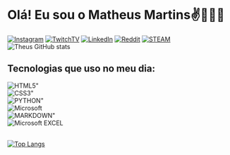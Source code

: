 # Olá! Eu sou o Matheus Martins✌👨🏼‍💻 

[![Instagram](https://img.shields.io/badge/Instagram-E4405F?style=for-the-badge&logo=instagram&logoColor=white)](https://www.instagram.com/theusmpm/)
[![TwitchTV](https://img.shields.io/badge/Twitch-9146FF?style=for-the-badge&logo=twitch&logoColor=white)](https://www.twitch.tv/07koala)
[![LinkedIn](https://img.shields.io/badge/LinkedIn-0077B5?style=for-the-badge&logo=linkedin&logoColor=white)](https://www.linkedin.com/in/matheus-martins-938892246/)
[![Reddit](https://img.shields.io/badge/Reddit-FF4500?style=for-the-badge&logo=reddit&logoColor=white)](https://www.reddit.com/user/theusmpm)
[![STEAM](https://img.shields.io/badge/Steam-000000?style=for-the-badge&logo=steam&logoColor=white)](https://steamcommunity.com/profiles/76561199109714983)
<br/>
![Theus GitHub stats](https://github-readme-stats.vercel.app/api?username=theusmpm&show_icons=true&theme=dark)

## Tecnologias que uso  no meu dia:
<div style="display: inline_block">
	<img align="center" alt=HTML5" src="https://img.shields.io/badge/HTML5-E34F26?style=for-the-badge&logo=html5&logoColor=white"/>
<div style="display: inline_block">
	<img align="center" alt=CSS3" src="https://img.shields.io/badge/CSS3-1572B6?style=for-the-badge&logo=css3&logoColor=white" />
<div style="display: inline_block">
	<img align="center" alt=PYTHON" src="https://img.shields.io/badge/Python-14354C?style=for-the-badge&logo=python&logoColor=white" /> 
<div style="display: inline_block">
	<img align="center" alt=Microsoft SQL Server" src="https://img.shields.io/badge/Microsoft_SQL_Server-CC2927?style=for-the-badge&logo=microsoft-sql-server&logoColor=white" />
 <div style="display: inline_block">
	<img align="center" alt=MARKDOWN" src="https://img.shields.io/badge/Markdown-000000?style=for-the-badge&logo=markdown&logoColor=white"/>
<div style="display: inline_block">
	<img align="center" alt="Microsoft EXCEL" src="https://img.shields.io/badge/Microsoft_Excel-217346?style=for-the-badge&logo=microsoft-excel&logoColor=white" /><br/>
<br/>

[![Top Langs](https://github-readme-stats.vercel.app/api/top-langs/?username=theusmpm&layout=compact)](https://github.com/theusmpm/github-readme-stats)
